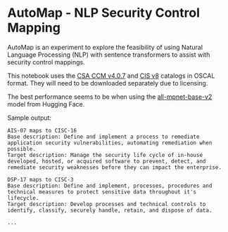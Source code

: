 # AutoMap - NLP Security Control Mapping

AutoMap is an experiment to explore the feasibility of using Natural Language Processing (NLP) with sentence transformers to assist with security control mappings.

This notebook uses the [CSA CCM v4.0.7](https://cloudsecurityalliance.org/artifacts/ccm-machine-readable-bundle-json-yaml-oscal/) and [CIS v8](https://www.cisecurity.org/insights/blog/introducing-the-cis-controls-oscal-repository) catalogs in OSCAL format. They will need to be downloaded separately due to licensing.

The best performance seems to be when using the [all-mpnet-base-v2](https://huggingface.co/sentence-transformers/all-mpnet-base-v2) model from Hugging Face.

Sample output:
```
AIS-07 maps to CISC-16
Base description: Define and implement a process to remediate application security vulnerabilities, automating remediation when possible. 
Target description: Manage the security life cycle of in-house developed, hosted, or acquired software to prevent, detect, and remediate security weaknesses before they can impact the enterprise.

DSP-17 maps to CISC-3
Base description: Define and implement, processes, procedures and technical measures to protect sensitive data throughout it's lifecycle. 
Target description: Develop processes and technical controls to identify, classify, securely handle, retain, and dispose of data.

...
```
